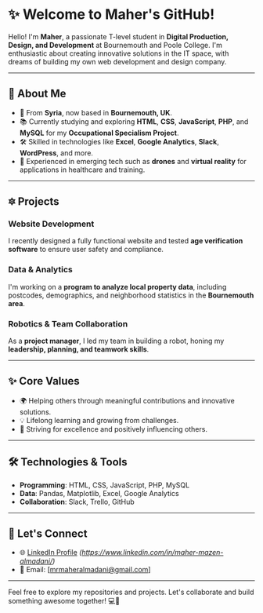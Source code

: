 # ✨ Welcome to Maher's GitHub!  

Hello! I'm **Maher**, a passionate T-level student in **Digital Production, Design, and Development** at Bournemouth and Poole College. I'm enthusiastic about creating innovative solutions in the IT space, with dreams of building my own web development and design company.  

---

## 🚀 About Me  

- 📍 From **Syria**, now based in **Bournemouth, UK**.  
- 📚 Currently studying and exploring **HTML**, **CSS**, **JavaScript**, **PHP**, and **MySQL** for my **Occupational Specialism Project**.  
- 🛠️ Skilled in technologies like **Excel**, **Google Analytics**, **Slack**, **WordPress**, and more.  
- 🤖 Experienced in emerging tech such as **drones** and **virtual reality** for applications in healthcare and training.  

---

## 🔯 Projects  

### Website Development  
I recently designed a fully functional website and tested **age verification software** to ensure user safety and compliance.  

### Data & Analytics  
I'm working on a **program to analyze local property data**, including postcodes, demographics, and neighborhood statistics in the **Bournemouth area**.  

### Robotics & Team Collaboration  
As a **project manager**, I led my team in building a robot, honing my **leadership, planning, and teamwork skills**.  

---

## ✨ Core Values  

- 🌍 Helping others through meaningful contributions and innovative solutions.  
- 💡 Lifelong learning and growing from challenges.  
- 🎯 Striving for excellence and positively influencing others.  

---

## 🛠️ Technologies & Tools  

- **Programming**: HTML, CSS, JavaScript, PHP, MySQL  
- **Data**: Pandas, Matplotlib, Excel, Google Analytics  
- **Collaboration**: Slack, Trello, GitHub  

---

## 📧 Let's Connect  

- 🌐 [LinkedIn Profile](#) *(https://www.linkedin.com/in/maher-mazen-almadani/)*  
- 📧 Email: [mrmaheralmadani@gmail.com]  

---

Feel free to explore my repositories and projects. Let's collaborate and build something awesome together! 💻🚀
